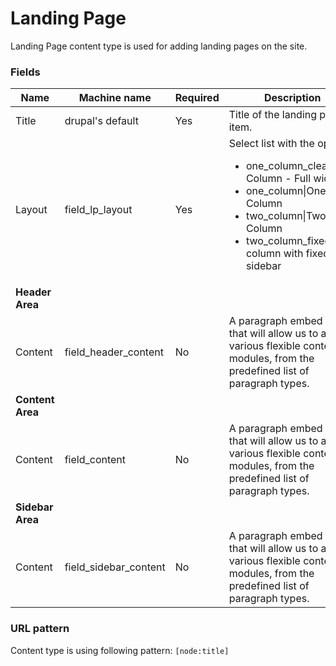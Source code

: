 # Landing Page
Landing Page content type is used for adding landing pages on the site.

### Fields
| Name  | Machine name | Required | Description |
| ------------- | ------------- | ------------- | ------------- |
| Title  | drupal's default  | Yes | Title of the landing page item. |
| Layout | field\_lp_layout  | Yes | Select list with the options: <ul><li>one\_column\_clean\|One Column - Full width</li><li>one\_column\|One Column</li><li>two\_column\|Two Column</li><li>two\_column\_fixed\|Two column with fixed sidebar</li></ul> |
| **Header Area** ||||
| Content | field\_header_content | No | A paragraph embed field that will allow us to add various flexible content modules, from the predefined list of paragraph types. |
| **Content Area** ||||
| Content | field_content | No | A paragraph embed field that will allow us to add various flexible content modules, from the predefined list of paragraph types. |
| **Sidebar Area** ||||
| Content | field\_sidebar_content | No | A paragraph embed field that will allow us to add various flexible content modules, from the predefined list of paragraph types. |

### URL pattern

Content type is using following pattern:
`[node:title]`
